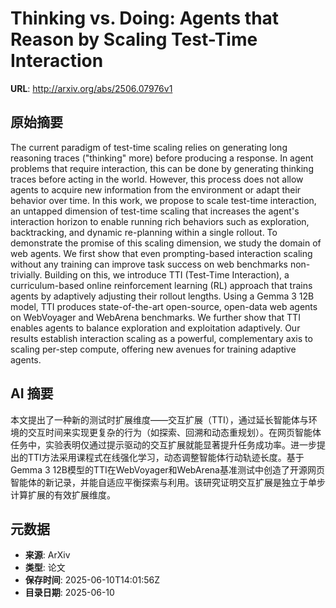 # Thinking vs. Doing: Agents that Reason by Scaling Test-Time Interaction

**URL**: http://arxiv.org/abs/2506.07976v1

## 原始摘要

The current paradigm of test-time scaling relies on generating long reasoning
traces ("thinking" more) before producing a response. In agent problems that
require interaction, this can be done by generating thinking traces before
acting in the world. However, this process does not allow agents to acquire new
information from the environment or adapt their behavior over time. In this
work, we propose to scale test-time interaction, an untapped dimension of
test-time scaling that increases the agent's interaction horizon to enable
running rich behaviors such as exploration, backtracking, and dynamic
re-planning within a single rollout. To demonstrate the promise of this scaling
dimension, we study the domain of web agents. We first show that even
prompting-based interaction scaling without any training can improve task
success on web benchmarks non-trivially. Building on this, we introduce TTI
(Test-Time Interaction), a curriculum-based online reinforcement learning (RL)
approach that trains agents by adaptively adjusting their rollout lengths.
Using a Gemma 3 12B model, TTI produces state-of-the-art open-source, open-data
web agents on WebVoyager and WebArena benchmarks. We further show that TTI
enables agents to balance exploration and exploitation adaptively. Our results
establish interaction scaling as a powerful, complementary axis to scaling
per-step compute, offering new avenues for training adaptive agents.


## AI 摘要

本文提出了一种新的测试时扩展维度——交互扩展（TTI），通过延长智能体与环境的交互时间来实现更复杂的行为（如探索、回溯和动态重规划）。在网页智能体任务中，实验表明仅通过提示驱动的交互扩展就能显著提升任务成功率。进一步提出的TTI方法采用课程式在线强化学习，动态调整智能体行动轨迹长度。基于Gemma 3 12B模型的TTI在WebVoyager和WebArena基准测试中创造了开源网页智能体的新记录，并能自适应平衡探索与利用。该研究证明交互扩展是独立于单步计算扩展的有效扩展维度。

## 元数据

- **来源**: ArXiv
- **类型**: 论文
- **保存时间**: 2025-06-10T14:01:56Z
- **目录日期**: 2025-06-10

